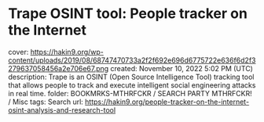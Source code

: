 # Trape OSINT tool: People tracker on the Internet

cover: https://hakin9.org/wp-content/uploads/2019/08/68747470733a2f2f692e696d6775722e636f6d2f3279637058456a2e706e67.png
created: November 10, 2022 5:02 PM (UTC)
description: Trape is an OSINT (Open Source Intelligence Tool) tracking tool that allows people to track and execute intelligent social engineering attacks in real time.
folder: BOOKMRKS-MTHRFCKR / SEARCH PARTY MTHRFCKR! / Misc
tags: Search
url: https://hakin9.org/people-tracker-on-the-internet-osint-analysis-and-research-tool
